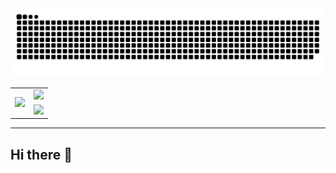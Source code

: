 <div align="center">
 <img src="https://github.com/ishxw/ishxw/blob/output/github-contribution-grid-snake.svg" />
 <table>
   <tr>
     <td rowspan=2> <img src="https://github.com/ishxw/ishxw/blob/main/github-metrics.svg" /> </td>
     <td> 
	     <img src="https://github.com/ishxw/ishxw/blob/main/metrics.plugin.isocalendar.fullyear.svg" /> 
     </td>
   </tr>
	<tr>
		<td><img src="https://github.com/issuimo/issuimo/blob/main/metrics.plugin.languages.svg" /></td> 
	</tr>
 </table>
</div>
<hr/>

## Hi there 👋

<!--
**ishxw/ishxw** is a ✨ _special_ ✨ repository because its `README.md` (this file) appears on your GitHub profile.

Here are some ideas to get you started:

- 🔭 I’m currently working on ...
- 🌱 I’m currently learning ...
- 👯 I’m looking to collaborate on ...
- 🤔 I’m looking for help with ...
- 💬 Ask me about ...
- 📫 How to reach me: ...
- 😄 Pronouns: ...
- ⚡ Fun fact: ...
-->
